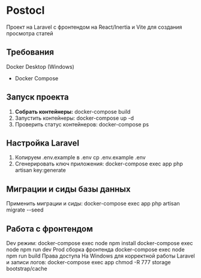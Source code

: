 # Postocl
Проект на Laravel с фронтендом на React/Inertia и Vite для создания просмотра статей
## Требования
 Docker Desktop (Windows)
- Docker Compose
  
## Запуск проекта
1. **Собрать контейнеры:**
 docker-compose build
2. Запустить контейнеры:
docker-compose up -d
3. Проверить статус контейнеров:
docker-compose ps
## Настройка Laravel
1. Копируем .env.example в .env
cp .env.example .env
2. Сгенерировать ключ приложения:
docker-compose exec app php artisan key:generate
## Миграции и сиды базы данных
Применить миграции и сиды:
docker-compose exec app php artisan migrate --seed
## Работа с фронтендом
 Dev режим:
 docker-compose exec node npm install
 docker-compose exec node npm run dev
 Prod сборка фронтенда
 docker-compose exec node npm run build
 Права доступа
 На Windows для корректной работы Laravel и записи логов:
 docker-compose exec app chmod -R 777 storage bootstrap/cache

   

